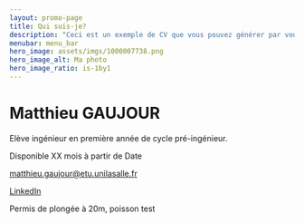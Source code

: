 ```yaml
---
layout: promo-page
title: Qui suis-je?
description: "Ceci est un exemple de CV que vous pouvez générer par vous-même"
menubar: menu_bar
hero_image: assets/imgs/1000007738.png
hero_image_alt: Ma photo
hero_image_ratio: is-1by1
---
```


# Matthieu GAUJOUR
Elève ingénieur en première année de cycle pré-ingénieur.


Disponible XX mois à partir de Date

[matthieu.gaujour@etu.unilasalle.fr](mailto:Prenom.Nom@xxx.com)

[LinkedIn](https://www.linkedin.com/in/Prenom.Nom)

Permis de plongée à 20m, poisson
test
